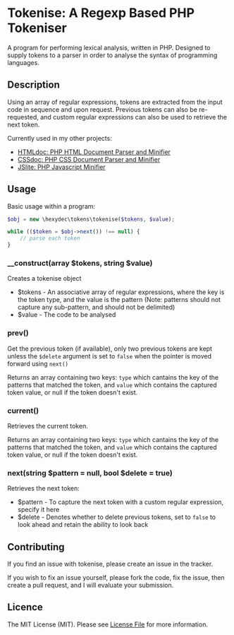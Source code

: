 # Tokenise: A Regexp Based PHP Tokeniser

A program for performing lexical analysis, written in PHP. Designed to supply tokens to a parser in order to analyse the syntax of programming languages.

## Description

Using an array of regular expressions, tokens are extracted from the input code in sequence and upon request. Previous tokens can also be re-requested, and custom regular expressions can also be used to retrieve the next token.

Currently used in my other projects:

- [HTMLdoc: PHP HTML Document Parser and Minifier](http://githubcom/hexydec/htmldoc)
- [CSSdoc: PHP CSS Document Parser and Minifier](http://githubcom/hexydec/cssdoc)
- [JSlite: PHP Javascript Minifier](http://githubcom/hexydec/jslite)

## Usage

Basic usage within a program:

```php
$obj = new \hexydec\tokens\tokenise($tokens, $value);

while (($token = $obj->next()) !== null) {
	// parse each token
}
```

### __construct(array $tokens, string $value)

Creates a tokenise object

- $tokens - An associative array of regular expressions, where the key is the token type, and the value is the pattern (Note: patterns should not capture any sub-pattern, and should not be delimited)
- $value - The code to be analysed

### prev()

Get the previous token (if available), only two previous tokens are kept unless the `$delete` argument is set to `false` when the pointer is moved forward using `next()`

Returns an array containing two keys: `type` which cantains the key of the patterns that matched the token, and `value` which contains the captured token value, or null if the token doesn't exist.

### current()

Retrieves the current token.

Returns an array containing two keys: `type` which cantains the key of the patterns that matched the token, and `value` which contains the captured token value, or null if the token doesn't exist.

### next(string $pattern = null, bool $delete = true)

Retrieves the next token:

- $pattern - To capture the next token with a custom regular expression, specify it here
- $delete - Denotes whether to delete previous tokens, set to `false` to look ahead and retain the ability to look back

## Contributing

If you find an issue with tokenise, please create an issue in the tracker.

If you wish to fix an issue yourself, please fork the code, fix the issue, then create a pull request, and I will evaluate your submission.

## Licence

The MIT License (MIT). Please see [License File](LICENCE) for more information.
